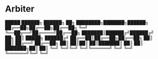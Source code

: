 # Arbiter

 █████  ██████╗ ██████╗    ██╗  ████████╗███████╗██████╗ 
██╔══██╗██╔══██╗██╔══██╗   ╚═╝  ╚══██╦══╝██╔════╝██╔══██╗
███████║██████╔╝██████╔╝   ██╗     ██║   █████╗  ██████╔╝
██╔══██║██╔══██╗██╔══██╗   ██║     ██║   ██╔══╝  ██╔══██╗
██║  ██║██║  ██║███████║   ██║     ██║   ███████╗██║  ██║
╚═╝  ╚═╝╚═╝  ╚═╝╚══════╝   ╚═╝     ╚═╝   ╚══════╝╚═╝  ╚═╝